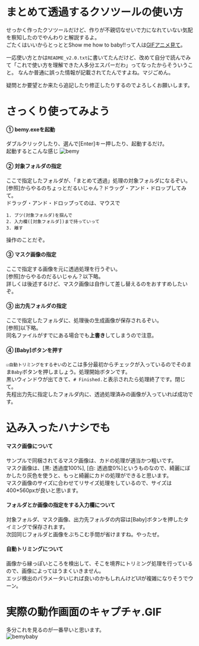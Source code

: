 # まとめて透過するクソツールの使い方
せっかく作ったクソツールだけど、作りが不親切なせいで力になれていない気配を察知したのでやんわりと解説するよ。<br>
ごたくはいいからとっととShow me how to baby!!って人は[GIFアニメ見て](https://github.com/nwth503/MiscellaneousTools/tree/master/maskalpha/HowToBaby.md#%E5%AE%9F%E9%9A%9B%E3%81%AE%E5%8B%95%E4%BD%9C%E7%94%BB%E9%9D%A2%E3%81%AE%E3%82%AD%E3%83%A3%E3%83%97%E3%83%81%E3%83%A3gif "操作してるとこキャプチャしたやつ")。

一応使い方とかは`README_v2.0.txt`に書いてたんだけど、改めて自分で読んでみて「これで使い方を理解できた人多分エスパーだわ」ってなったからそういうこと。
なんか普通に誤った情報が記載されてたんですよね。マジごめん。

疑問とか要望とか来たら追記したり修正したりするのでよろしくお願いします。

# さっくり使ってみよう

#### ① bemy.exeを起動
ダブルクリックしたり、選んで[Enter]キー押したり、起動するだけ。<br>
起動するとこんな感じ
![bemy](https://github.com/nwth503/MiscellaneousTools/tree/master/maskalpha/_media/fig_2.png "外観")

#### ② 対象フォルダの指定
ここで指定したフォルダが、「まとめて透過」処理の対象フォルダになるぞい。<br>
[参照]からやるのちょっとだるいじゃん？ドラッグ・アンド・ドロップしてみて。<br>
ドラッグ・アンド・ドロップってのは、マウスで
```
1. ブツ(対象フォルダ)を掴んで
2. 入力欄([対象フォルダ])まで持っていって
3. 離す
```
操作のことだぞ。

#### ③ マスク画像の指定
ここで指定する画像を元に透過処理を行うぞい。<br>
[参照]からやるのだるいじゃん？以下略。<br>
詳しくは後述するけど、マスク画像は自作して差し替えるのをおすすめしたいぞ。

#### ③ 出力先フォルダの指定
ここで指定したフォルダに、処理後の生成画像が保存されるぞい。<br>
[参照]以下略。<br>
同名ファイルがすでにある場合でも**上書き**してしまうので注意。

#### ④ [Baby]ボタンを押す
`☑自動トリミングをするぞい`のとこは多分最初からチェックが入っているのでそのまま`Baby`ボタンを押しましょう。処理開始ボタンです。<br>
黒いウィンドウが出てきて、`# Finished.`と表示されたら処理終了です。閉じて。<br>
先程出力先に指定したフォルダ内に、透過処理済みの画像が入っていれば成功です。

# 込み入ったハナシでも

#### マスク画像について
サンプルで同梱されてるマスク画像は、カドの処理が適当かつ粗いです。<br>
マスク画像は、[黒: 透過度100%], [白: 透過度0%]というものなので、綺麗にぼかしたり灰色を使うと、もっと綺麗にカドの処理ができると思います。<br>
マスク画像のサイズに合わせてリサイズ処理をしているので、サイズは400*560pxが良いと思います。<br>

#### フォルダとか画像の指定をする入力欄について
対象フォルダ、マスク画像、出力先フォルダの内容は[Baby]ボタンを押したタイミングで保存されます。<br>
次回同じフォルダと画像をぶちこむ手間が省けますね。やったぜ。<br>

#### 自動トリミングについて
画像から縁っぽいところを検出して、そこを境界にトリミング処理を行っているので、画像によってはうまくいきません。<br>
エッジ検出のパラメータいじれば良いのかもしれんけどUIが複雑になりそうでウーン。

# 実際の動作画面のキャプチャ.GIF
多分これを見るのが一番早いと思います。<br>
![bemybaby](https://github.com/nwth503/MiscellaneousTools/tree/master/maskalpha/_media/baby.gif "キャプチャしたやつ")
